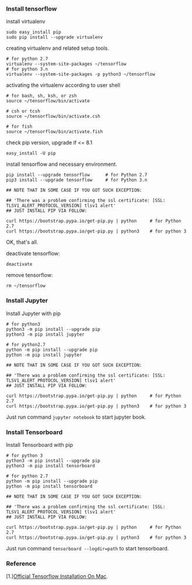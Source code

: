 
### Install tensorflow
install virtualenv

```
sudo easy_install pip
sudo pip install --upgrade virtualenv
```

creating virtualenv and related setup tools.

```
# for python 2.7
virtualenv --system-site-packages ~/tensorflow
# for python 3.n
virtualenv --system-site-packages -p python3 ~/tensorflow
```

activating the virtualenv according to user shell

```
# for bash, sh, ksh, or zsh
source ~/tensorflow/bin/activate

# csh or tcsh
source ~/tensorflow/bin/activate.csh

# for fish
source ~/tensorflow/bin/activate.fish
```

check pip version, upgrade if <= 8.1

```
easy_install -U pip
```

install tensorflow and necessary environment.

```
pip install --upgrade tensorflow      # for Python 2.7
pip3 install --upgrade tensorflow     # for Python 3.n

## NOTE THAT IN SOME CASE IF YOU GOT SUCH EXCEPTION:

## 'There was a problem confirming the ssl certificate: [SSL: TLSV1_ALERT_PROTOCOL_VERSION] tlsv1 alert'
## JUST INSTALL PIP VIA FOLLOW:

curl https://bootstrap.pypa.io/get-pip.py | python     # for Python 2.7
curl https://bootstrap.pypa.io/get-pip.py | python3    # for python 3

```

OK, that's all.

deactivate tensorflow:

```
deactivate
```

remove tensorflow:

```
rm ~/tensorflow
```

### Install Jupyter
Install Jupyter with pip

```
# for python3
python3 -m pip install --upgrade pip
python3 -m pip install jupyter

# for python2.7
python -m pip install --upgrade pip
python -m pip install jupyter

## NOTE THAT IN SOME CASE IF YOU GOT SUCH EXCEPTION:

## 'There was a problem confirming the ssl certificate: [SSL: TLSV1_ALERT_PROTOCOL_VERSION] tlsv1 alert'
## JUST INSTALL PIP VIA FOLLOW:

curl https://bootstrap.pypa.io/get-pip.py | python     # for Python 2.7
curl https://bootstrap.pypa.io/get-pip.py | python3    # for python 3

```

Just run command `jupyter notebook` to start jupyter book.

### Install Tensorboard
Install Tensorboard with pip
```
# for python 3
python3 -m pip install --upgrade pip
python3 -m pip install tensorboard

# for python 2.7
python -m pip install --upgrade pip
python -m pip install tensorboard

## NOTE THAT IN SOME CASE IF YOU GOT SUCH EXCEPTION:

## 'There was a problem confirming the ssl certificate: [SSL: TLSV1_ALERT_PROTOCOL_VERSION] tlsv1 alert'
## JUST INSTALL PIP VIA FOLLOW:

curl https://bootstrap.pypa.io/get-pip.py | python     # for Python 2.7
curl https://bootstrap.pypa.io/get-pip.py | python3    # for python 3

```

Just run command `tensorboard --logdir=path` to start tensorboard.

### Reference
[1.][Official Tensorflow Installation On Mac](https://www.tensorflow.org/install/install_mac).
